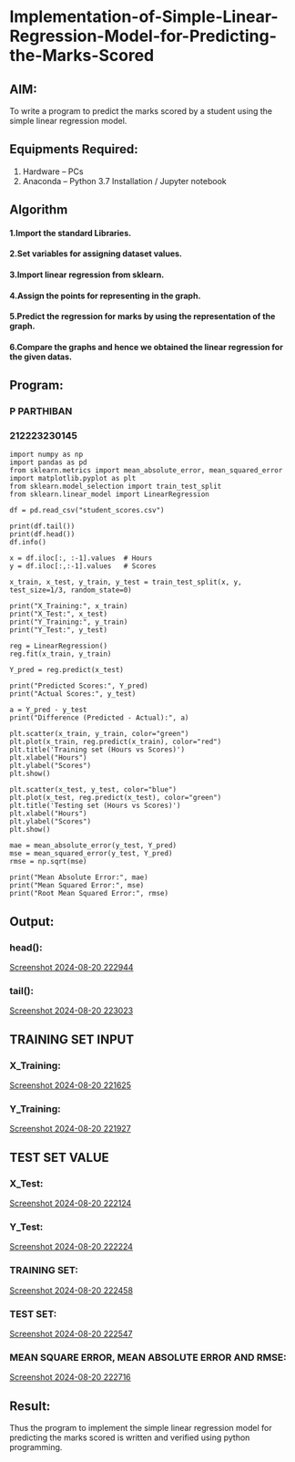 # Implementation-of-Simple-Linear-Regression-Model-for-Predicting-the-Marks-Scored

## AIM:
To write a program to predict the marks scored by a student using the simple linear regression model.
## Equipments Required:
1. Hardware – PCs
2. Anaconda – Python 3.7 Installation / Jupyter notebook

## Algorithm
#### 1.Import the standard Libraries. 
#### 2.Set variables for assigning dataset values. 
#### 3.Import linear regression from sklearn. 
#### 4.Assign the points for representing in the graph. 
#### 5.Predict the regression for marks by using the representation of the graph. 
#### 6.Compare the graphs and hence we obtained the linear regression for the given datas.
## Program:
### P PARTHIBAN
### 212223230145
```
import numpy as np
import pandas as pd
from sklearn.metrics import mean_absolute_error, mean_squared_error
import matplotlib.pyplot as plt
from sklearn.model_selection import train_test_split
from sklearn.linear_model import LinearRegression

df = pd.read_csv("student_scores.csv")

print(df.tail())
print(df.head())
df.info()

x = df.iloc[:, :-1].values  # Hours
y = df.iloc[:,:-1].values   # Scores

x_train, x_test, y_train, y_test = train_test_split(x, y, test_size=1/3, random_state=0)

print("X_Training:", x_train)
print("X_Test:", x_test)
print("Y_Training:", y_train)
print("Y_Test:", y_test)

reg = LinearRegression()
reg.fit(x_train, y_train)

Y_pred = reg.predict(x_test)

print("Predicted Scores:", Y_pred)
print("Actual Scores:", y_test)

a = Y_pred - y_test
print("Difference (Predicted - Actual):", a)

plt.scatter(x_train, y_train, color="green")
plt.plot(x_train, reg.predict(x_train), color="red")
plt.title('Training set (Hours vs Scores)')
plt.xlabel("Hours")
plt.ylabel("Scores")
plt.show()

plt.scatter(x_test, y_test, color="blue")
plt.plot(x_test, reg.predict(x_test), color="green")
plt.title('Testing set (Hours vs Scores)')
plt.xlabel("Hours")
plt.ylabel("Scores")
plt.show()

mae = mean_absolute_error(y_test, Y_pred)
mse = mean_squared_error(y_test, Y_pred)
rmse = np.sqrt(mse)

print("Mean Absolute Error:", mae)
print("Mean Squared Error:", mse)
print("Root Mean Squared Error:", rmse)
```

## Output:
### head():
[Screenshot 2024-08-20 222944](https://github.com/user-attachments/assets/9de86369-938b-4030-a048-808337d517d4)
### tail():
[Screenshot 2024-08-20 223023](https://github.com/user-attachments/assets/6a1861ee-dac9-408d-9f7a-faef16902dbd)
## TRAINING SET INPUT
### X_Training:
[Screenshot 2024-08-20 221625](https://github.com/user-attachments/assets/5b02582c-73c3-40e7-bca7-b53d44566ded)
### Y_Training:
[Screenshot 2024-08-20 221927](https://github.com/user-attachments/assets/3b8a3dc9-a4c3-4c62-879e-fe9f1420eba7)
## TEST SET VALUE
### X_Test:
[Screenshot 2024-08-20 222124](https://github.com/user-attachments/assets/5b112037-841a-48c7-a45f-8529261351df)
### Y_Test:
[Screenshot 2024-08-20 222224](https://github.com/user-attachments/assets/e5de4423-c71a-434b-a8b3-32d5c317d78d)
### TRAINING SET:
[Screenshot 2024-08-20 222458](https://github.com/user-attachments/assets/c550b4a3-7bc4-4365-ad61-03aa1fd3e53a)
### TEST SET:
[Screenshot 2024-08-20 222547](https://github.com/user-attachments/assets/68d8ecf9-f140-4677-a7f9-9b6609da5987)
### MEAN SQUARE ERROR, MEAN ABSOLUTE ERROR AND RMSE:
[Screenshot 2024-08-20 222716](https://github.com/user-attachments/assets/2ecaced7-c4b7-448a-ab1a-126978202f4f)









## Result:
Thus the program to implement the simple linear regression model for predicting the marks scored is written and verified using python programming.
